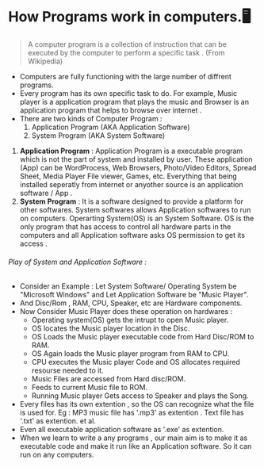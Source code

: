 # How Programs work in computers.:desktop_computer:
> A computer program is a collection of instruction that can be executed by the computer to perform a specific task . (From Wikipedia)<br/>
* Computers are fully functioning with the large number of diffrent programs.<br/>
* Every program has its own specific task to do. For example, Music player is a application program that plays the music and Browser is an application program that helps to browse over internet . 
* There are two kinds of Computer Program : 
  1. Application Program (AKA Application Software)
  1. System Program (AKA System Software)<br/>
  
1. **Application Program** : Application Program is a executable program which is not the part of system and installed by user. These application (App) can be WordProcess, Web Browsers, Photo/Video Editors, Spread Sheet, Media Player File viewer, Games, etc. Everything that being installed seperatly from internet or anyother source is an application software / App .<br/>
2. **System Program** : It is a software designed to provide a platform for other softwares. System softwares allows Application softwares to run on computers. Operarting System(OS) is an System Software. OS is the only program that has access to control all hardware parts in the computers and all Application software asks OS permission to get its access . <br/>
###### Play of System and Application Software : <br/>
* Consider an Example : Let System Software/ Operating System be "Microsoft Windows" and Let Application Software be "Music Player".<br/>
* And Disc/Rom , RAM, CPU, Speaker, etc are Hardware components.<br/>
* Now Consider Music Player does these operation on hardwares : <br/>
  * Operating system(OS) gets the intrupt to open Music player.
  * OS locates the Music player location in the Disc.
  * OS Loads the Music player executable code from Hard Disc/ROM to RAM.
  * OS Again loads the Music player program from RAM to CPU.
  * CPU executes the Music player Code and OS allocates required resourse needed to it.
  * Music Files are accessed from Hard disc/ROM.
  * Feeds to current Music file to ROM.
  * Running Music player Gets access to Speaker and plays the Song.
* Every files has its own extention , so the OS can recognize what the file is used for. Eg : MP3 music file has '.mp3' as extention . Text file has '.txt' as extention. et al.
* Even all executable application software as '.exe' as extention. 
* When we learn to write a any programs , our main aim is to make it as executable code and make it run like an Application software. So it can run on any computers. 

  
